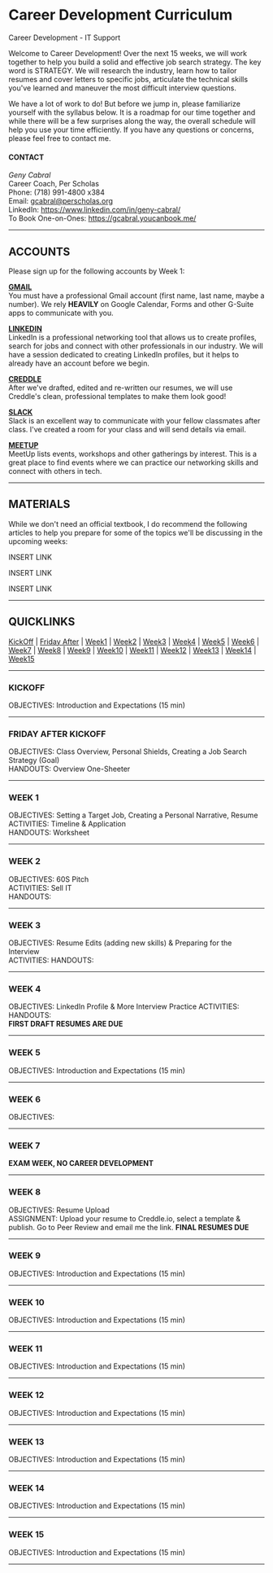# Career Development Curriculum  

Career Development - IT Support  

Welcome to Career Development! Over the next 15 weeks, we will work together to help you build a solid and effective job search strategy. The key word is STRATEGY. We will research the industry, learn how to tailor resumes and cover letters to specific jobs, articulate the technical skills you've learned and maneuver the most difficult interview questions.  

We have a lot of work to do! But before we jump in, please familiarize yourself with the syllabus below. It is a roadmap for our time together and while there will be a few surprises along the way, the overall schedule will help you use your time efficiently. If you have any questions or concerns, please feel free to contact me.  

#### CONTACT  
<i>Geny Cabral</i>  
Career Coach, Per Scholas  
Phone: (718) 991-4800 x384  
Email: gcabral@perscholas.org  
LinkedIn: https://www.linkedin.com/in/geny-cabral/  
To Book One-on-Ones: https://gcabral.youcanbook.me/
***
## ACCOUNTS
Please sign up for the following accounts by Week 1:  

<b><a href="https://mail.google.com">GMAIL</a></b>  
You must have a professional Gmail account (first name, last name, maybe a number). We rely <b>HEAVILY</b> on Google Calendar, Forms and other G-Suite apps to communicate with you.  
  

<b><a href="https://www.linkedin.com/">LINKEDIN</a></b>  
LinkedIn is a professional networking tool that allows us to create profiles, search for jobs and connect with other professionals in our industry. We will have a session dedicated to creating LinkedIn profiles, but it helps to already have an account before we begin.  
  
  
<b><a href="http://creddle.io/">CREDDLE</a></b>  
After we've drafted, edited and re-written our resumes, we will use Creddle's clean, professional templates to make them look good!  
  
  
<b><a href="https://slack.com">SLACK</a></b>  
Slack is an excellent way to communicate with your fellow classmates after class. I've created a room for your class and will send details via email.  
  
  
<b><a href="https://www.meetup.com/">MEETUP</a></b>  
MeetUp lists events, workshops and other gatherings by interest. This is a great place to find events where we can practice our networking skills and connect with others in tech.  

***
## MATERIALS
 While we don't need an official textbook, I do recommend the following articles to help you prepare for some of the topics we'll be   discussing in the upcoming weeks:  
   
   
INSERT LINK  

INSERT LINK  
  
INSERT LINK  

***
## QUICKLINKS
  <a href="#KICKOFF">KickOff</a> |
  <a href="#FRIDAY AFTER KICKOFF">Friday After</a> |
  <a href="###WEEK1">Week1</a> |
  <a href="###WEEK2">Week2</a> |
  <a href="###WEEK3">Week3</a> |
  <a href="###WEEK4">Week4</a> |
  <a href="###WEEK5">Week5</a> |
  <a href="###WEEK6">Week6</a> |
  <a href="###WEEK7">Week7</a> |
  [Week8](#week8) |
  <a href="###WEEK9">Week9</a> |
  <a href="###WEEK10">Week10</a> |
  <a href="###WEEK11">Week11</a> |
  <a href="###WEEK12">Week12</a> |
  <a href="###WEEK13">Week13</a> |
  <a href="###WEEK14">Week14</a> |
  <a href="###WEEK15">Week15</a>  
    
    
***
### KICKOFF
OBJECTIVES: Introduction and Expectations (15 min)  
  
***  
### FRIDAY AFTER KICKOFF  
OBJECTIVES: Class Overview, Personal Shields, Creating a Job Search Strategy (Goal)  
HANDOUTS: Overview One-Sheeter  
***
### WEEK 1
OBJECTIVES: Setting a Target Job, Creating a Personal Narrative, Resume  
ACTIVITIES: Timeline & Application  
HANDOUTS: Worksheet

  
***
### WEEK 2
OBJECTIVES: 60S Pitch  
ACTIVITIES: Sell IT  
HANDOUTS: 
  
***  
### WEEK 3
OBJECTIVES: Resume Edits (adding new skills) & Preparing for the Interview  
ACTIVITIES: 
HANDOUTS: 
  
***  
### WEEK 4
OBJECTIVES:  LinkedIn Profile & More Interview Practice
ACTIVITIES:  
HANDOUTS:  
**FIRST DRAFT RESUMES ARE DUE**
  
***  
### WEEK 5
OBJECTIVES: Introduction and Expectations (15 min)  
  
***  
### WEEK 6
OBJECTIVES:   
  
***  
### WEEK 7
**EXAM WEEK, NO CAREER DEVELOPMENT**
  
***  
### <a name="week8"></a>WEEK 8
OBJECTIVES: Resume Upload  
ASSIGNMENT: Upload your resume to Creddle.io, select a template & publish. Go to Peer Review and email me the link.
**FINAL RESUMES DUE**
  
***  
### WEEK 9
OBJECTIVES: Introduction and Expectations (15 min)  
  
***  
### WEEK 10
OBJECTIVES: Introduction and Expectations (15 min)  
  
***  
### WEEK 11
OBJECTIVES: Introduction and Expectations (15 min)  
  
***  
### WEEK 12
OBJECTIVES: Introduction and Expectations (15 min)  
  
***  
### WEEK 13
OBJECTIVES: Introduction and Expectations (15 min)  
  
***  
### WEEK 14
OBJECTIVES: Introduction and Expectations (15 min)  
  
***  
### WEEK 15
OBJECTIVES: Introduction and Expectations (15 min)  
  
***  
